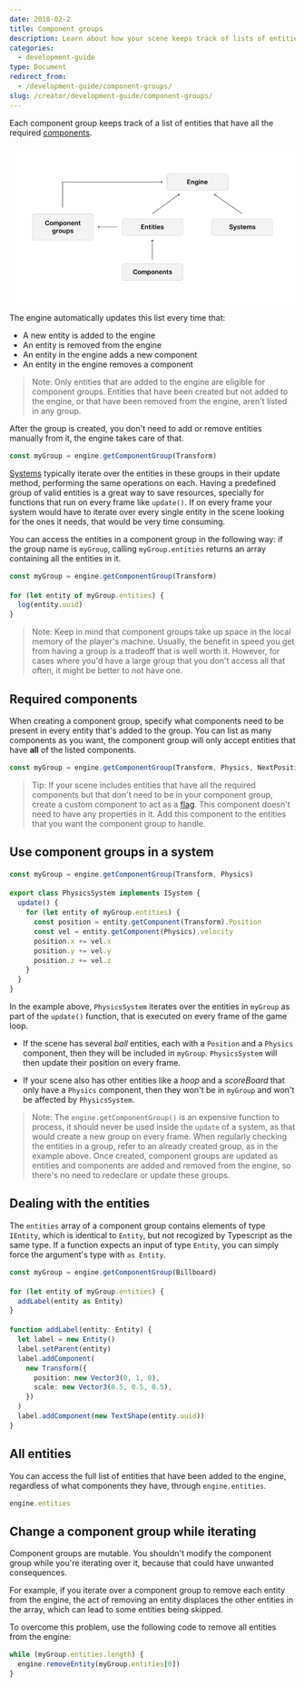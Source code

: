 ```yaml
---
date: 2018-02-2
title: Component groups
description: Learn about how your scene keeps track of lists of entities that have components in common to make updating them easier.
categories:
  - development-guide
type: Document
redirect_from:
  - /development-guide/component-groups/
slug: /creator/development-guide/component-groups/
---
```


Each component group keeps track of a list of entities that have all the required [components](/creator/development-guide/entities-components).

![](/images/media/ecs-big-picture-w-compgroup.png)

The engine automatically updates this list every time that:

- A new entity is added to the engine
- An entity is removed from the engine
- An entity in the engine adds a new component
- An entity in the engine removes a component

> Note: Only entities that are added to the engine are eligible for component groups. Entities that have been created but not added to the engine, or that have been removed from the engine, aren't listed in any group.

After the group is created, you don't need to add or remove entities manually from it, the engine takes care of that.

```ts
const myGroup = engine.getComponentGroup(Transform)
```

[Systems](/creator/development-guide/systems) typically iterate over the entities in these groups in their update method, performing the same operations on each. Having a predefined group of valid entities is a great way to save resources, specially for functions that run on every frame like `update()`. If on every frame your system would have to iterate over every single entity in the scene looking for the ones it needs, that would be very time consuming.

You can access the entities in a component group in the following way: if the group name is `myGroup`, calling `myGroup.entities` returns an array containing all the entities in it.

```ts
const myGroup = engine.getComponentGroup(Transform)

for (let entity of myGroup.entities) {
  log(entity.uuid)
}
```

> Note: Keep in mind that component groups take up space in the local memory of the player's machine. Usually, the benefit in speed you get from having a group is a tradeoff that is well worth it. However, for cases where you'd have a large group that you don't access all that often, it might be better to not have one.


## Required components

When creating a component group, specify what components need to be present in every entity that's added to the group. You can list as many components as you want, the component group will only accept entities that have **all** of the listed components.

```ts
const myGroup = engine.getComponentGroup(Transform, Physics, NextPosition)
```

> Tip: If your scene includes entities that have all the required components but that don't need to be in your component group, create a custom component to act as a [flag](/creator/development-guide/entities-components#components-as-flags). This component doesn't need to have any properties in it. Add this component to the entities that you want the component group to handle.

## Use component groups in a system

```ts
const myGroup = engine.getComponentGroup(Transform, Physics)

export class PhysicsSystem implements ISystem {
  update() {
    for (let entity of myGroup.entities) {
      const position = entity.getComponent(Transform).Position
      const vel = entity.getComponent(Physics).velocity
      position.x += vel.x
      position.y += vel.y
      position.z += vel.z
    }
  }
}
```

In the example above, `PhysicsSystem` iterates over the entities in `myGroup` as part of the `update()` function, that is executed on every frame of the game loop.

- If the scene has several _ball_ entities, each with a `Position` and a `Physics` component, then they will be included in `myGroup`. `PhysicsSystem` will then update their position on every frame.

- If your scene also has other entities like a _hoop_ and a _scoreBoard_ that only have a `Physics` component, then they won't be in `myGroup` and won't be affected by `PhysicsSystem`.

> Note: The `engine.getComponentGroup()` is an expensive function to process, it should never be used inside the `update` of a system, as that would create a new group on every frame. When regularly checking the entities in a group, refer to an already created group, as in the example above. Once created, component groups are updated as entities and components are added and removed from the engine, so there's no need to redeclare or update these groups.

## Dealing with the entities

The `entities` array of a component group contains elements of type `IEntity`, which is identical to `Entity`, but not recogized by Typescript as the same type. If a function expects an input of type `Entity`, you can simply force the argument's type with `as Entity`.

```ts
const myGroup = engine.getComponentGroup(Billboard)

for (let entity of myGroup.entities) {
  addLabel(entity as Entity)
}

function addLabel(entity: Entity) {
  let label = new Entity()
  label.setParent(entity)
  label.addComponent(
    new Transform({
      position: new Vector3(0, 1, 0),
      scale: new Vector3(0.5, 0.5, 0.5),
    })
  )
  label.addComponent(new TextShape(entity.uuid))
}
```

## All entities

You can access the full list of entities that have been added to the engine, regardless of what components they have, through `engine.entities`.

```ts
engine.entities
```

## Change a component group while iterating

Component groups are mutable. You shouldn't modify the component group while you're iterating over it, because that could have unwanted consequences.

For example, if you iterate over a component group to remove each entity from the engine, the act of removing an entity displaces the other entities in the array, which can lead to some entities being skipped.

To overcome this problem, use the following code to remove all entities from the engine:

```ts
while (myGroup.entities.length) {
  engine.removeEntity(myGroup.entities[0])
}
```
